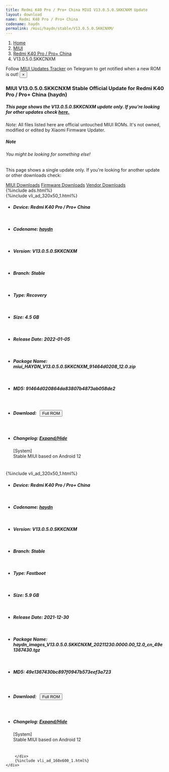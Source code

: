 ```yaml
---
title: Redmi K40 Pro / Pro+ China MIUI V13.0.5.0.SKKCNXM Update
layout: download
name: Redmi K40 Pro / Pro+ China
codename: haydn
permalink: /miui/haydn/stable/V13.0.5.0.SKKCNXM/
---
```

<nav aria-label="breadcrumb">
    <ol class="breadcrumb">
        <li class="breadcrumb-item"><a href="/">Home</a></li>
        <li class="breadcrumb-item"><a href="/miui/">MIUI</a></li>
        <li class="breadcrumb-item"><a href="/miui/haydn/">Redmi K40 Pro / Pro+ China</a></li>
        <li class="breadcrumb-item active" aria-current="page">V13.0.5.0.SKKCNXM</li>
    </ol>
</nav>
<div class="alert alert-primary alert-dismissible fade show" role="alert">
    Follow <a href="https://t.me/MIUIUpdatesTracker" class="alert-link">MIUI Updates Tracker</a> on Telegram to get
    notified when a new ROM is out!
    <button type="button" class="close" data-dismiss="alert" aria-label="Close">
        <span aria-hidden="true">&times;</span>
    </button>
</div>
<div class="col-12 mx-auto">
    <h3 class="title bg-light p-2 rounded">MIUI V13.0.5.0.SKKCNXM Stable Official Update for Redmi K40 Pro / Pro+ China (haydn)</h3>
    <h5>This page shows the V13.0.5.0.SKKCNXM update only. If you're looking for other updates check
        <a href="/miui/haydn/">here.</a></h5>
    <p><i>Note: </i>All files listed here are official untouched MIUI ROMs.
        It's not owned, modified or edited by Xiaomi Firmware Updater.</p>
    <div class="card">
        <div class="card-body">
            <h5 class="card-title">Note</h5>
            <h6 class="card-subtitle mb-2 text-muted">You might be looking for something else!</h6>
            <p class="card-text">This page shows a single update only.
                If you're looking for another update or other downloads check:</p>
            <a href="/miui/" class="card-link">MIUI Downloads</a>
            <a href="/firmware/" class="card-link">Firmware Downloads</a>
            <a href="/vendor/" class="card-link">Vendor Downloads</a>
        </div>
    </div>
    {%include ads.html%}
    <div class="row justify-content-center">
        <div class="col-10" id="downloads">
                    <div class="card card-body">
            {%include vli_ad_320x50_1.html%}
            <ul class="list-unstyled">
                <li style="padding-bottom: 10px;">
                    <h5><b>Device: </b>Redmi K40 Pro / Pro+ China</h5>
                </li>
                <li style="padding-bottom: 10px;">
                    <h5><b>Codename: </b> <a href="/miui/haydn/" target="_blank">haydn</a> </h5>
                </li>
                <li style="padding-bottom: 10px;">
                    <h5><b>Version: </b>V13.0.5.0.SKKCNXM</h5>
                </li>
                <li style="padding-bottom: 10px;">
                    <h5><b>Branch: </b>Stable</h5>
                </li>
                <li style="padding-bottom: 10px;">
                    <h5><b>Type: </b>Recovery</h5>
                </li>
                <li style="padding-bottom: 10px;">
                    <h5><b>Size: </b>4.5 GB</h5>
                </li>
                <li style="padding-bottom: 10px;">
                    <h5><b>Release Date: </b>2022-01-05</h5>
                </li>
                <li style="padding-bottom: 10px;">
                    <h5><b>Package Name: </b><span id="filename" class="text-dark">miui_HAYDN_V13.0.5.0.SKKCNXM_91464d0208_12.0.zip</span></h5>
                </li>
                <li style="padding-bottom: 10px;">
                    <h5><b>MD5: </b><span id="md5" class="text-muted">91464d020864da83807b4873ab058de2</span></h5>
                </li>
                <li style="padding-bottom: 10px;">
                    <h5><b>Download: </b><button type="button" id="download" class="btn btn-primary" style="margin: 7px;"
                            onclick="window.open('https://bigota.d.miui.com/V13.0.5.0.SKKCNXM/miui_HAYDN_V13.0.5.0.SKKCNXM_91464d0208_12.0.zip', '_blank');"><i class="fa fa-download"></i> Full ROM</button></h5>
                </li>
                <li style="padding-bottom: 10px;">
                    <h5><b>Changelog: </b><a href="#haydn_1_changelog" data-toggle="collapse" role="button"
                            aria-expanded="false" aria-controls="haydn_1_changelog"> <i class="fa fa-arrow-down"
                                aria-hidden="true"></i> Expand/Hide</a></h5>
                    <div class="collapse" id="haydn_1_changelog">
                        <p id="changelog_text">[System]<br>Stable MIUI based on Android 12</p>
                    </div>
                </li>
            </ul>
        </div>
        <div class="card card-body">
            {%include vli_ad_320x50_1.html%}
            <ul class="list-unstyled">
                <li style="padding-bottom: 10px;">
                    <h5><b>Device: </b>Redmi K40 Pro / Pro+ China</h5>
                </li>
                <li style="padding-bottom: 10px;">
                    <h5><b>Codename: </b> <a href="/miui/haydn/" target="_blank">haydn</a> </h5>
                </li>
                <li style="padding-bottom: 10px;">
                    <h5><b>Version: </b>V13.0.5.0.SKKCNXM</h5>
                </li>
                <li style="padding-bottom: 10px;">
                    <h5><b>Branch: </b>Stable</h5>
                </li>
                <li style="padding-bottom: 10px;">
                    <h5><b>Type: </b>Fastboot</h5>
                </li>
                <li style="padding-bottom: 10px;">
                    <h5><b>Size: </b>5.9 GB</h5>
                </li>
                <li style="padding-bottom: 10px;">
                    <h5><b>Release Date: </b>2021-12-30</h5>
                </li>
                <li style="padding-bottom: 10px;">
                    <h5><b>Package Name: </b><span id="filename" class="text-dark">haydn_images_V13.0.5.0.SKKCNXM_20211230.0000.00_12.0_cn_49e1367430.tgz</span></h5>
                </li>
                <li style="padding-bottom: 10px;">
                    <h5><b>MD5: </b><span id="md5" class="text-muted">49e1367430bc897f0947b573eef3a723</span></h5>
                </li>
                <li style="padding-bottom: 10px;">
                    <h5><b>Download: </b><button type="button" id="download" class="btn btn-primary" style="margin: 7px;"
                            onclick="window.open('https://bigota.d.miui.com/V13.0.5.0.SKKCNXM/haydn_images_V13.0.5.0.SKKCNXM_20211230.0000.00_12.0_cn_49e1367430.tgz', '_blank');"><i class="fa fa-download"></i> Full ROM</button></h5>
                </li>
                <li style="padding-bottom: 10px;">
                    <h5><b>Changelog: </b><a href="#haydn_2_changelog" data-toggle="collapse" role="button"
                            aria-expanded="false" aria-controls="haydn_2_changelog"> <i class="fa fa-arrow-down"
                                aria-hidden="true"></i> Expand/Hide</a></h5>
                    <div class="collapse" id="haydn_2_changelog">
                        <p id="changelog_text">[System]<br>Stable MIUI based on Android 12</p>
                    </div>
                </li>
            </ul>
        </div>

        </div>
        {%include vli_ad_160x600_1.html%}
    </div>
</div>
